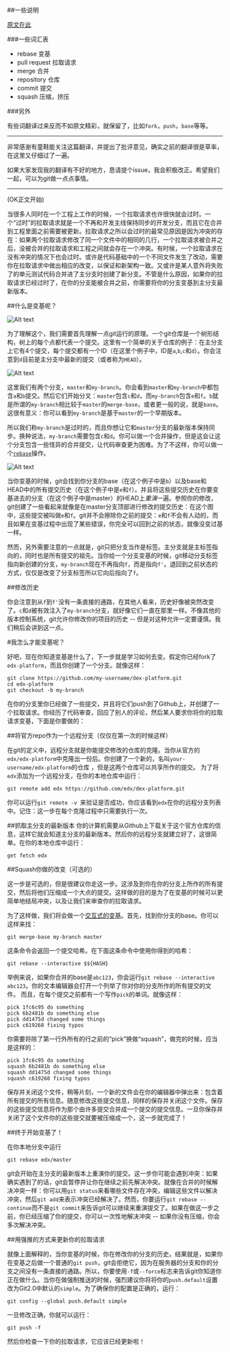 ##一些说明

[原文在此](https://github.com/edx/edx-platform/wiki/How-to-Rebase-a-Pull-Request)

###一些词汇表

- rebase 变基
- pull request 拉取请求 
- merge 合并
- repository 仓库
- commit 提交
- squash 压缩，挤压

###另外

有些词翻译过来反而不如原文精彩，就保留了，比如`fork`，`push`，`base`等等。

----------------------

非常感谢有童鞋能关注这篇翻译，并提出了批评意见，确实之前的翻译很是草率，在这里又仔细过了一遍。

如果大家发现我的翻译有不好的地方，恳请提个issue，我会积极改正。希望我们一起，可以为git做一点点事情。

-----------------------


(OK正文开始)

当很多人同时在一个工程上工作的时候，一个拉取请求也许很快就会过时。一个“过时”的拉取请求就是一个不再和开发主线保持同步的开发分支，而且它在合并到工程里面之前需要被更新。拉取请求之所以会过时的最常见原因是因为冲突的存在：如果两个拉取请求修改了同一个文件中的相同的几行，一个拉取请求被合并之后，没被合并的拉取请求和工程之间就会存在一个冲突。有时候，一个拉取请求在没有冲突的情况下也会过时。或许是代码基础中的一个不同文件发生了改动，需要你在拉取请求中做出相应的改变，以保证和新架构一致。又或许是某人意外将失败了的单元测试代码合并进了主分支时创建了新分支。不管是什么原因，如果你的拉取请求已经过时了，在你的分支能被合并之前，你需要将你的分支变基到主分支最新版本。

##什么是变基呢？

![Alt text](master.png)

为了理解这个，我们需要首先理解一点git运行的原理。一个git仓库是一个树形结构，树上的每个点都代表一个提交。这里有一个简单的关于仓库的例子：在主分支上它有4个提交，每个提交都有一个ID（在这里个例子中，ID是`a`,`b`,`c`和`d`）。你会注意到`d`目前是主分支中最新的提交（或者称为`HEAD`）。

![Alt text](branch.png)

这里我们有两个分支，`master`和`my-branch`。你会看到`master`和`my-branch`中都包含`a`和`b`提交。然后它们开始分叉：`master`包含`c`和`d`，而`my-branch`包含`e`和`f`。`b`就是所谓的`my-branch`相比较于`master`的`merge-base`，或者更一般的说，就是`base`。这很有意义：你可以看到`my-branch`是基于`master`的一个早期版本。

所以我们称`my-branch`是过时的，而且你想让它和`master`分支的最新版本保持同步。换种说法，`my-branch`需要包含`c`和`d`。你可以做一个合并操作，但是这会让这个分支包含一些怪异的合并提交，让代码审查更为困难。为了不这样，你可以做一个[`rebase`](http://www.git-scm.com/book/en/Git-Branching-Rebasing)操作。

![Alt text](rebase.png)

当你变基的时候，git会找到你分支的base（在这个例子中是`b`）以及base和HEAD中的所有提交历史（在这个例子中是`e`和`f`）。并且将这些提交历史在你要变基进去的分支（在这个例子中是master）的HEAD上*重演*一遍。参照你的修改，git创建了一些看起来就像是在master分支顶部进行修改的提交历史：在这个图中，这些提交被叫做`e`和`f`。git并不会擦除你之前的提交：`e`和`f`不会有人动的，而且如果在变基过程中出现了某些错误，你完全可以回到之前的状态，就像没变过基一样。

然而，另外需要注意的一点就是，git只把分支当作是标签。主分支就是主标签指向的，同时也是所有提交的祖先。当你给一个分支变基的时候，git移动分支标签指向新创建的分支，`my-branch`现在不再指向`f`，而是指向`f'`。退回到之前状态的方式，仅仅是改变了分支标签所以它向后指向了`f`。

##修改历史

你会注意到从`f`到`f'`没有一条直接的通路，在其他人看来，历史好像被突然改变了。`c`和`d`被有效注入了`my-branch`分支，就好像它们一直在那里一样。不像其他的版本控制系统，git允许你修改你的项目的历史 -- 但是对这种允许一定要谨慎。我们稍后会讲到这一点。


#我怎么才能变基呢？

好吧，现在你知道变基是什么了，下一步就是学习如何去变。假定你已经fork了`edx-platform`，而且你创建了一个分支。就像这样：

```
git clone https://github.com/my-username/dex-platform.git
cd edx-platform
git checkout -b my-branch
```

在你的分支里你已经做了一些提交，并且将它们push到了Github上，并创建了一个拉取请求。你经历了代码审查，回应了别人的评论，然后某人要求你将你的拉取请求变基，下面是你要做的：

##将官方repo作为一个远程分支（仅仅在第一次的时候这样）

在git的定义中，远程分支就是你能提交修改的仓库的克隆。当你从官方的`edx/edx-platform`中克隆出一份后。你创建了一个新的，名叫`your-username/edx-platform`的仓库
，但是这两个仓库可以共享所作的提交。
为了将`edx`添加为一个远程分支，在你的本地仓库中运行：

```
git remote add edx https://github.com/edx/dex-platform.git
```

你可以运行```git remote -v ```来验证是否成功，你应该看到`edx`在你的远程分支列表中。记住：这一步在每个克隆过程中只需要执行一次。

##抓取主分支的最新版本
你的计算机需要从Github上下载关于这个官方仓库的信息，这样它就会知道主分支的最新版本。然后你的远程分支就建立好了，这很简单。在你的本地仓库中运行：
```
get fetch edx
```

##Squash你做的改变（可选的）

这一步是可选的，但是很建议你走这一步。这涉及到你在你的分支上所作的所有提交，然后将他们压缩成一个大点的提交。这样做的目的是为了在变基的时候可以更简单地结局冲突，以及让我们来审查你的拉取请求。

为了这样做，我们将会做一个[交互式的变基](https://help.github.com/articles/interactive-rebase)。首先，找到你分支的base。你可以这样来找：
```
git merge-base my-branch master
```
这条命令会返回一个提交哈希。在下面这条命令中使用你得到的哈希：
```
git rebase --interactive $${HASH}
```

举例来说，如果你合并的base是`abc123`，你会运行```git rebase --interactive abc123```。你的文本编辑器会打开一个列举了你对你的分支所作的所有提交的文件。 而且，在每个提交之前都有一个写作`pick`的单词。就像这样：

```
pick 1fc6c95 do something
pick 6b2481b do something else
pick dd1475d changed some things
pick c619268 fixing typos
```

你需要将除了第一行外所有的行之前的“pick”换做“squash”，做完的时候，应当是这样的：

```
pick 1fc6c95 do something
squash 6b2481b do something else
squash dd1475d changed some things
squash c619268 fixing typos
```

保存并关闭这个文件，稍等片刻，一个新的文件会在你的编辑器中弹出来：包含着所有提交的所有信息。随意修改这些提交信息，同样的保存并关闭这个文件。保存的这些提交信息将作为那个由许多提交合并成一个提交的提交信息。一旦你保存并关闭了这个文件你的这些提交就要被压缩成一个，这一步就完成了！

##终于开始变基了！

在你本地分支中运行

```
git rebase edx/master
```

git会开始在主分支的最新版本上重演你的提交。这一步你可能会遇到冲突：如果确实遇到了的话，git会暂停并让你在继续之前先解决冲突。就像在合并的时候解决冲突一样：你可以用```git status```来看哪些文件存在冲突，编辑这些文件以解决冲突，然后```git add```来表示冲突已经解决了。然而，你要运行```git rebase --continue```而不是```git commit```来告诉git可以继续来重演提交了。如果在做这一步之前，你已经压缩了你的提交，你可以一次性地解决冲突 -- 如果你没有压缩，你会多次解决冲突。

##用强推的方式来更新你的拉取请求

就像上面解释的，当你变基的时候，你在修改你的分支的历史。结果就是，如果你在变基之后做一个普通的```git push```，git会拒绝它，因为在服务器的分支和你的分支之间没有一条直接的通路。所以，你要使用```-f```或```--force```标志来告诉git你知道你正在做什么。当你在做强制推送的时候，强烈建议你将将你的```push.default```设置改为Git2.0中默认的```simple```。为了确保你的配置是正确的，运行：
```
git config --global push.default simple
```

一旦修改正确，你就可以运行：
```
git push -f
```
然后你检查一下你的拉取请求，它应该已经更新啦！
